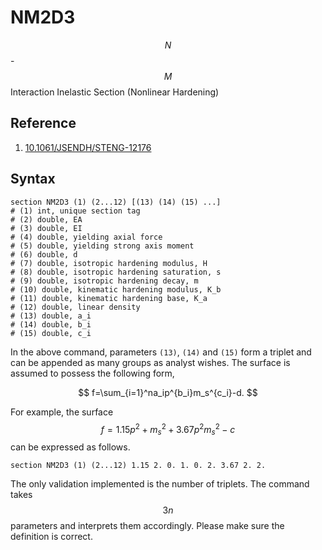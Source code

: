 # NM2D3

$$N$$-$$M$$ Interaction Inelastic Section (Nonlinear Hardening)

## Reference

1. [10.1061/JSENDH/STENG-12176](http://dx.doi.org/10.1061/JSENDH/STENG-12176)

## Syntax

```text
section NM2D3 (1) (2...12) [(13) (14) (15) ...]
# (1) int, unique section tag
# (2) double, EA
# (3) double, EI
# (4) double, yielding axial force
# (5) double, yielding strong axis moment
# (6) double, d
# (7) double, isotropic hardening modulus, H
# (8) double, isotropic hardening saturation, s
# (9) double, isotropic hardening decay, m
# (10) double, kinematic hardening modulus, K_b
# (11) double, kinematic hardening base, K_a
# (12) double, linear density
# (13) double, a_i
# (14) double, b_i
# (15) double, c_i
```

In the above command, parameters `(13)`, `(14)` and `(15)` form a triplet and can be appended as many groups as analyst
wishes. The surface is assumed to possess the following form,

$$
f=\sum_{i=1}^na_ip^{b_i}m_s^{c_i}-d.
$$

For example, the surface $$f=1.15p^2+m_s^2+3.67p^2m_s^2-c$$ can be expressed as follows.

```
section NM2D3 (1) (2...12) 1.15 2. 0. 1. 0. 2. 3.67 2. 2.
```

The only validation implemented is the number of triplets. The command takes $$3n$$ parameters and interprets them
accordingly. Please make sure the definition is correct.